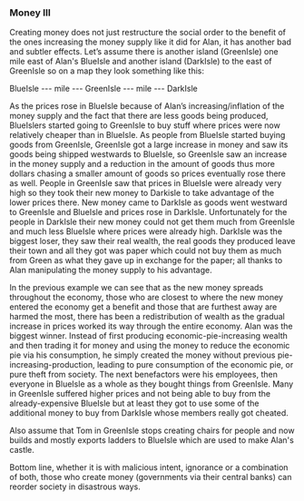 
### Money III

Creating money does not just restructure the social order to the benefit of the ones increasing the money supply like it did for Alan, it has another bad and subtler effects. Let’s assume there is another island (GreenIsle) one mile east of Alan's BlueIsle and another island (DarkIsle) to the east of GreenIsle so on a map they look something like this:

BlueIsle --- mile --- GreenIsle --- mile --- DarkIsle

As the prices rose in BlueIsle because of Alan’s increasing/inflation of the money supply and the fact that there are less goods being produced, BlueIslers started going to GreenIsle to buy stuff where prices were now relatively cheaper than in BlueIsle. As people from BlueIsle started buying goods from GreenIsle, GreenIsle got a large increase in money and saw its goods being shipped westwards to BlueIsle, so GreenIsle saw an increase in the money supply and a reduction in the amount of goods thus more dollars chasing a smaller amount of goods so prices eventually rose there as well. People in GreenIsle saw that prices in BlueIsle were already very high so they took their new money to Darkisle to take advantage of the lower prices there. New money came to DarkIsle as goods went westward to GreenIsle and BlueIsle and prices rose in DarkIsle. Unfortunately for the people in DarkIsle their new money could not get them much from GreenIsle and much less BlueIsle where prices were already high. DarkIsle was the biggest loser, they saw their real wealth, the real goods they produced leave their town and all they got was paper which could not buy them as much from Green as what they gave up in exchange for the paper; all thanks to Alan manipulating the money supply to his advantage. 

In the previous example we can see that as the new money spreads throughout the economy, those who are closest to where the new money entered the economy get a benefit and those that are furthest away are harmed the most, there has been a redistribution of wealth as the gradual increase in prices worked its way through the entire economy. Alan was the biggest winner. Instead of first producing economic-pie-increasing wealth and then trading it for money and using the money to reduce the economic pie via his consumption, he simply created the money without previous pie-increasing-production, leading to pure consumption of the economic pie, or pure theft from society. The next benefactors were his employees, then everyone in BlueIsle as a whole as they bought things from GreenIsle. Many in GreenIsle suffered higher prices and not being able to buy from the already-expensive BlueIsle but at least they got to use some of the additional money to buy from DarkIsle whose members really got cheated.

Also assume that Tom in GreenIsle stops creating chairs for people and now builds and mostly exports ladders to BlueIsle which are used to make Alan's castle. 

Bottom line, whether it is with malicious intent, ignorance or a combination of both, those who create money (governments via their central banks) can reorder society in disastrous ways.
